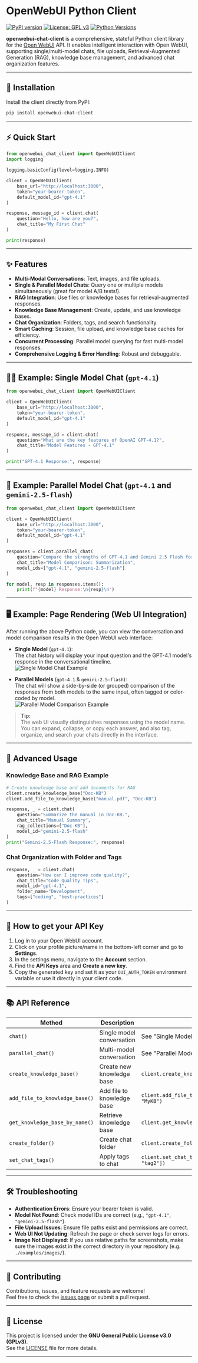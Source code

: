 # OpenWebUI Python Client

[![PyPI version](https://badge.fury.io/py/openwebui-chat-client.svg)](https://badge.fury.io/py/openwebui-chat-client)
[![License: GPL v3](https://img.shields.io/badge/License-GPLv3-blue.svg)](https://www.gnu.org/licenses/gpl-3.0.html)
[![Python Versions](https://img.shields.io/pypi/pyversions/openwebui-chat-client.svg)](https://pypi.org/project/openwebui-chat-client/)

**openwebui-chat-client** is a comprehensive, stateful Python client library for the [Open WebUI](https://github.com/open-webui/open-webui) API. It enables intelligent interaction with Open WebUI, supporting single/multi-model chats, file uploads, Retrieval-Augmented Generation (RAG), knowledge base management, and advanced chat organization features.

---

## 🚀 Installation

Install the client directly from PyPI:

```bash
pip install openwebui-chat-client
```

---

## ⚡ Quick Start

```python
from openwebui_chat_client import OpenWebUIClient
import logging

logging.basicConfig(level=logging.INFO)

client = OpenWebUIClient(
    base_url="http://localhost:3000",
    token="your-bearer-token",
    default_model_id="gpt-4.1"
)

response, message_id = client.chat(
    question="Hello, how are you?",
    chat_title="My First Chat"
)

print(response)
```

---

## ✨ Features

- **Multi-Modal Conversations**: Text, images, and file uploads.
- **Single & Parallel Model Chats**: Query one or multiple models simultaneously (great for model A/B tests!).
- **RAG Integration**: Use files or knowledge bases for retrieval-augmented responses.
- **Knowledge Base Management**: Create, update, and use knowledge bases.
- **Chat Organization**: Folders, tags, and search functionality.
- **Smart Caching**: Session, file upload, and knowledge base caches for efficiency.
- **Concurrent Processing**: Parallel model querying for fast multi-model responses.
- **Comprehensive Logging & Error Handling**: Robust and debuggable.

---

## 🧑‍💻 Example: Single Model Chat (`gpt-4.1`)

```python
from openwebui_chat_client import OpenWebUIClient

client = OpenWebUIClient(
    base_url="http://localhost:3000",
    token="your-bearer-token",
    default_model_id="gpt-4.1"
)

response, message_id = client.chat(
    question="What are the key features of OpenAI GPT-4.1?",
    chat_title="Model Features - GPT-4.1"
)

print("GPT-4.1 Response:", response)
```

---

## 🤖 Example: Parallel Model Chat (`gpt-4.1` and `gemini-2.5-flash`)

```python
from openwebui_chat_client import OpenWebUIClient

client = OpenWebUIClient(
    base_url="http://localhost:3000",
    token="your-bearer-token",
    default_model_id="gpt-4.1"
)

responses = client.parallel_chat(
    question="Compare the strengths of GPT-4.1 and Gemini 2.5 Flash for document summarization.",
    chat_title="Model Comparison: Summarization",
    model_ids=["gpt-4.1", "gemini-2.5-flash"]
)

for model, resp in responses.items():
    print(f"{model} Response:\n{resp}\n")
```

---

## 🖥️ Example: Page Rendering (Web UI Integration)

After running the above Python code, you can view the conversation and model comparison results in the Open WebUI web interface:

- **Single Model** (`gpt-4.1`):  
  The chat history will display your input question and the GPT-4.1 model's response in the conversational timeline.  
  ![Single Model Chat Example](https://cdn.jsdelivr.net/gh/Fu-Jie/openwebui-chat-client@main/examples/images/single-model-chat.png)

- **Parallel Models** (`gpt-4.1` & `gemini-2.5-flash`):  
  The chat will show a side-by-side (or grouped) comparison of the responses from both models to the same input, often tagged or color-coded by model.  
  ![Parallel Model Comparison Example](https://cdn.jsdelivr.net/gh/Fu-Jie/openwebui-chat-client@main/examples/images/parallel-model-chat.png)

> **Tip:**  
> The web UI visually distinguishes responses using the model name. You can expand, collapse, or copy each answer, and also tag, organize, and search your chats directly in the interface.

---

## 🧠 Advanced Usage

### Knowledge Base and RAG Example

```python
# Create knowledge base and add documents for RAG
client.create_knowledge_base("Doc-KB")
client.add_file_to_knowledge_base("manual.pdf", "Doc-KB")

response, _ = client.chat(
    question="Summarize the manual in Doc-KB.",
    chat_title="Manual Summary",
    rag_collections=["Doc-KB"],
    model_id="gemini-2.5-flash"
)
print("Gemini-2.5-Flash Response:", response)
```

### Chat Organization with Folder and Tags

```python
response, _ = client.chat(
    question="How can I improve code quality?",
    chat_title="Code Quality Tips",
    model_id="gpt-4.1",
    folder_name="Development",
    tags=["coding", "best-practices"]
)
```

---

## 🔑 How to get your API Key

1. Log in to your Open WebUI account.
2. Click on your profile picture/name in the bottom-left corner and go to **Settings**.
3. In the settings menu, navigate to the **Account** section.
4. Find the **API Keys** area and **Create a new key**.
5. Copy the generated key and set it as your `OUI_AUTH_TOKEN` environment variable or use it directly in your client code.

---

## 📚 API Reference

| Method | Description | Example |
|--------|-------------|---------|
| `chat()` | Single model conversation | See "Single Model Chat" |
| `parallel_chat()` | Multi-model conversation | See "Parallel Model Chat" |
| `create_knowledge_base()` | Create new knowledge base | `client.create_knowledge_base("MyKB")` |
| `add_file_to_knowledge_base()` | Add file to knowledge base | `client.add_file_to_knowledge_base("file.pdf", "MyKB")` |
| `get_knowledge_base_by_name()` | Retrieve knowledge base | `client.get_knowledge_base_by_name("MyKB")` |
| `create_folder()` | Create chat folder | `client.create_folder("ProjectX")` |
| `set_chat_tags()` | Apply tags to chat | `client.set_chat_tags(chat_id, ["tag1", "tag2"])` |

---

## 🛠️ Troubleshooting

- **Authentication Errors**: Ensure your bearer token is valid.
- **Model Not Found**: Check model IDs are correct (e.g., `"gpt-4.1"`, `"gemini-2.5-flash"`).
- **File Upload Issues**: Ensure file paths exist and permissions are correct.
- **Web UI Not Updating**: Refresh the page or check server logs for errors.
- **Image Not Displayed**: If you use relative paths for screenshots, make sure the images exist in the correct directory in your repository (e.g. `./examples/images/`).

---

## 🤝 Contributing

Contributions, issues, and feature requests are welcome!  
Feel free to check the [issues page](https://github.com/Fu-Jie/openwebui-chat-client/issues) or submit a pull request.

---

## 📄 License

This project is licensed under the **GNU General Public License v3.0 (GPLv3)**.  
See the [LICENSE](https://www.gnu.org/licenses/gpl-3.0.html) file for more details.

---
